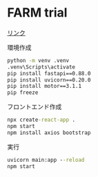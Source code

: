 # FARM trial

[リンク](https://techpr.info/python/farm-stack/)

環境作成

~~~cmd
python -m venv .venv
.venv\Scripts\activate
pip install fastapi==0.88.0
pip install uvicorn==0.20.0
pip install motor==3.1.1
pip freeze
~~~

フロントエンド作成

~~~cmd
npx create-react-app .
npm start
npm install axios bootstrap
~~~

実行

~~~cmd
uvicorn main:app --reload
npm start
~~~
